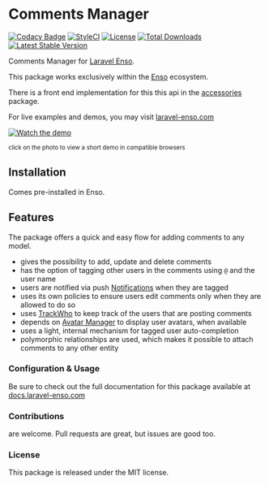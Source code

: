 # Comments Manager

[![Codacy Badge](https://api.codacy.com/project/badge/Grade/d96ab52d782d46b9a94e00ea6059b34c)](https://www.codacy.com/app/laravel-enso/CommentsManager?utm_source=github.com&utm_medium=referral&utm_content=laravel-enso/CommentsManager&utm_campaign=badger)
[![StyleCI](https://styleci.io/repos/85583597/shield?branch=master)](https://styleci.io/repos/85583597)
[![License](https://poser.pugx.org/laravel-enso/commentsmanager/license)](https://packagist.org/packages/laravel-enso/commentsmanager)
[![Total Downloads](https://poser.pugx.org/laravel-enso/commentsmanager/downloads)](https://packagist.org/packages/laravel-enso/commentsmanager)
[![Latest Stable Version](https://poser.pugx.org/laravel-enso/commentsmanager/version)](https://packagist.org/packages/laravel-enso/commentsmanager)

Comments Manager for [Laravel Enso](https://github.com/laravel-enso/Enso).

This package works exclusively within the [Enso](https://github.com/laravel-enso/Enso) ecosystem.

There is a front end implementation for this this api in the [accessories](https://github.com/enso-ui/accessories) package.

For live examples and demos, you may visit [laravel-enso.com](https://www.laravel-enso.com)

[![Watch the demo](https://laravel-enso.github.io/commentsmanager/screenshots/bulma_018_thumb.png)](https://laravel-enso.github.io/commentsmanager/videos/bulma_demo_01.webm)

<sup>click on the photo to view a short demo in compatible browsers</sup>

## Installation

Comes pre-installed in Enso.

## Features

The package offers a quick and easy flow for adding comments to any model.

- gives the possibility to add, update and delete comments
- has the option of tagging other users in the comments using `@` and the user name
- users are notified via push [Notifications](https://github.com/laravel-enso/Notifications) when they are tagged
- uses its own policies to ensure users edit comments only when they are allowed to do so
- uses [TrackWho](https://github.com/laravel-enso/TrackWho) to keep track of the users that are posting comments
- depends on [Avatar Manager](https://github.com/laravel-enso/AvatarManager) to display user avatars, when available
- uses a light, internal mechanism for tagged user auto-completion
- polymorphic relationships are used, which makes it possible to attach comments to any other entity

### Configuration & Usage

Be sure to check out the full documentation for this package available at [docs.laravel-enso.com](https://docs.laravel-enso.com/backend/comments-manager.html)

### Contributions

are welcome. Pull requests are great, but issues are good too.

### License

This package is released under the MIT license.
